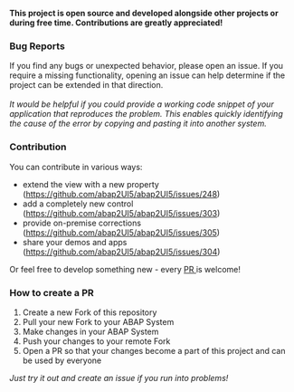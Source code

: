 **This project is open source and developed alongside other projects or during free time. Contributions are greatly appreciated!**

### Bug Reports
If you find any bugs or unexpected behavior, please open an issue. If you require a missing functionality, opening an issue can help determine if the project can be extended in that direction.
<br><br>
_It would be helpful if you could provide a working code snippet of your application that reproduces the problem. This enables quickly identifying the cause of the error by copying and pasting it into another system._

### Contribution
You can contribute in various ways: <br>
* extend the view with a new property (https://github.com/abap2UI5/abap2UI5/issues/248)
*  add a completely new control (https://github.com/abap2UI5/abap2UI5/issues/303)
*  provide on-premise corrections (https://github.com/abap2UI5/abap2UI5/issues/305)
*  share your demos and apps (https://github.com/abap2UI5/abap2UI5/issues/304)

Or feel free to develop something new - every [PR ](https://github.com/abap2UI5/abap2UI5/pulls) is welcome!

### How to create a PR
1. Create a new Fork of this repository <br>
2. Pull your new Fork to your ABAP System <br>
3. Make changes in your ABAP System <br>
4. Push your changes to your remote Fork <br>
5. Open a PR so that your changes become a part of this project and can be used by everyone <br>

_Just try it out and create an issue if you run into problems!_
